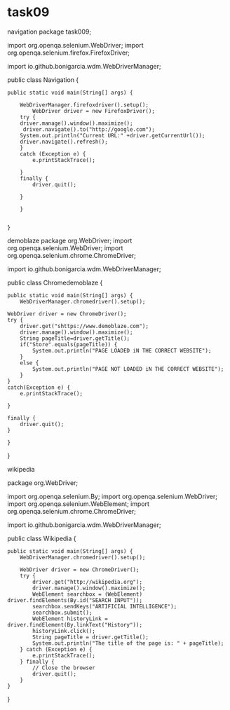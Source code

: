 # task09
navigation
package task009;

import org.openqa.selenium.WebDriver;
import org.openqa.selenium.firefox.FirefoxDriver;

import io.github.bonigarcia.wdm.WebDriverManager;

public class Navigation {

	public static void main(String[] args) {

		WebDriverManager.firefoxdriver().setup();
			WebDriver driver = new FirefoxDriver();
		try {
		driver.manage().window().maximize();
		 driver.navigate().to("http://google.com");
		System.out.println("Current URL:" +driver.getCurrentUrl());
		driver.navigate().refresh();
		}
		catch (Exception e) {
			e.printStackTrace();
			
		}
		finally {
			driver.quit();
			
		}

		}


	}
 demoblaze
 package org.WebDriver;
import org.openqa.selenium.WebDriver;
import org.openqa.selenium.chrome.ChromeDriver;

import io.github.bonigarcia.wdm.WebDriverManager;


public class Chromedemoblaze {

	
	public static void main(String[] args) {
		WebDriverManager.chromedriver().setup();
		
	WebDriver driver = new ChromeDriver();
	try {
		driver.get("shttps://www.demoblaze.com");
		driver.manage().window().maximize();
		String pageTitle=driver.getTitle();
		if("Store".equals(pageTitle)) {
			System.out.println("PAGE LOADED iN THE CORRECT WEBSITE");
		}
		else {
			System.out.println("PAGE NOT LOADED iN THE CORRECT WEBSITE");
		}
	}
	catch(Exception e) {
		e.printStackTrace();
			
	}
	
	finally {
		driver.quit();
	}

	}

}

wikipedia

package org.WebDriver;

import org.openqa.selenium.By;
import org.openqa.selenium.WebDriver;
import org.openqa.selenium.WebElement;
import org.openqa.selenium.chrome.ChromeDriver;

import io.github.bonigarcia.wdm.WebDriverManager;

public class Wikipedia {

	public static void main(String[] args) {
		WebDriverManager.chromedriver().setup();
		
		WebDriver driver = new ChromeDriver();
		try {
			driver.get("http://wikipedia.org");
			driver.manage().window().maximize();
			WebElement searchbox = (WebElement) driver.findElements(By.id("SEARCH INPUT"));
			searchbox.sendKeys("ARTIFICIAL INTELLIGENCE");
			searchbox.submit();
		    WebElement historyLink = driver.findElement(By.linkText("History"));
	        historyLink.click();
	        String pageTitle = driver.getTitle();
            System.out.println("The title of the page is: " + pageTitle);
        } catch (Exception e) {
            e.printStackTrace();
        } finally {
            // Close the browser
            driver.quit();
        }
	}

}
